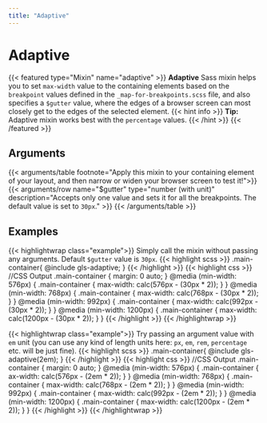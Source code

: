 ```yaml
---
title: "Adaptive"
---
```


# Adaptive

{{< featured type="Mixin" name="adaptive" >}}
**Adaptive** Sass mixin helps you to set `max-width` value to the containing elements based on the `breakpoint` values defined in the `_map-for-breakpoints.scss` file, and also specifies a `$gutter` value, where the edges of a browser screen can most closely get to the edges of the selected element.
{{< hint info >}}
**Tip:** Adaptive mixin works best with the `percentage` values.
{{< /hint >}}
{{< /featured >}}

## Arguments

{{< arguments/table footnote="Apply this mixin to your containing element of your layout, and then narrow or widen your browser screen to test it!">}}
    {{< arguments/row name="$gutter" type="number (with unit)" description="Accepts only one value and sets it for all the breakpoints. The default value is set to `30px`." >}}
{{< /arguments/table >}}

## Examples

{{< highlightwrap class="example">}}
Simply call the mixin without passing any arguments. Default `$gutter` value is `30px`.
{{< highlight scss >}}
.main-container{
    @include gls-adaptive;
}
{{< /highlight >}}
{{< highlight css >}}
//CSS Output
.main-container {
    margin: 0 auto;
}
@media (min-width: 576px) {
    .main-container {
        max-width: calc(576px - (30px * 2));
    }
}
@media (min-width: 768px) {
    .main-container {
        max-width: calc(768px - (30px * 2));
    }
}
@media (min-width: 992px) {
    .main-container {
        max-width: calc(992px - (30px * 2));
    }
}
@media (min-width: 1200px) {
    .main-container {
        max-width: calc(1200px - (30px * 2));
    }
}
{{< /highlight >}}
{{< /highlightwrap >}}

{{< highlightwrap class="example">}}
Try passing an argument value with `em` unit (you can use any kind of length units here: `px`, `em`, `rem`, `percentage` etc. will be just fine).
{{< highlight scss >}}
.main-container{
    @include gls-adaptive(2em);
}
{{< /highlight >}}
{{< highlight css >}}
//CSS Output
.main-container {
    margin: 0 auto;
}
@media (min-width: 576px) {
    .main-container {
        ax-width: calc(576px - (2em * 2));
    }
}
@media (min-width: 768px) {
    .main-container {
        max-width: calc(768px - (2em * 2));
    }
}
@media (min-width: 992px) {
    .main-container {
        max-width: calc(992px - (2em * 2));
    }
}
@media (min-width: 1200px) {
    .main-container {
        max-width: calc(1200px - (2em * 2));
    }
}
{{< /highlight >}}
{{< /highlightwrap >}}